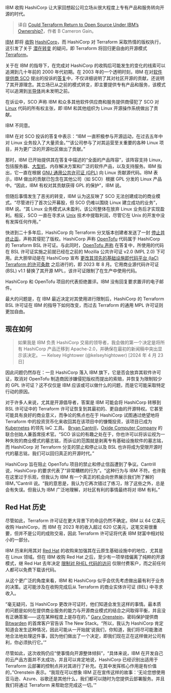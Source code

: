
<!--
title: IBM治下的Terraform能否回归开源？
cover: https://cdn.thenewstack.io/media/2024/04/42186af6-charlie-harris-i99y2odfl_k-unsplash-1.jpg
-->

IBM 收购 HashiCorp 让大家回想起公司立场从很大程度上专有产品和服务转向开源的时代。

> 译自 [Could Terraform Return to Open Source Under IBM’s Ownership?](https://thenewstack.io/with-ibms-open-source-roots-terraform-could-be-free-again/)，作者 B Cameron Gain。

[IBM](https://www.ibm.com?utm_content=inline+mention) 即将 [收购](https://thenewstack.io/ibm-purchases-hashicorp-for-multicloud-it-automation/) [HashiCorp](https://thenewstack.io/ibm-purchases-hashicorp-for-multicloud-it-automation/)，而 HashiCorp 对 Terraform 采取热情的版权执行，这引发了关于 [潜在转变](https://thenewstack.io/opentofu-amiable-to-a-terraform-reconciliation/) 的疑问，即 Terraform 将回归更自由的开源模式 [Terraform](https://thenewstack.io/terraform-cloud-now-offers-less-code-and-no-code-options/)。

关于在 IBM 的指导下，在完成对 HashiCorp 的收购后可能发生的变化的线索可以追溯到几十年前的 2000 年代初期。在 2003 年的一个透明时刻，IBM 在对[软件提供商 SCO](https://www.eweek.com/servers/new-tool-roots-out-sco-code/) 提出的投诉的[答复](http://www.groklaw.net/pdf/Doc-27.pdf)中，不仅详细说明了其对社区开源的贡献，还说明了其开源理念。其立场已从之前的模式转变，即主要提供专有产品和服务，该模式可以追溯到[半导体](https://thenewstack.io/silicon-genesis-stanfords-oral-histories-of-the-semiconductor-industry/)尚未发明之前。

在诉讼中，SCO 声称 IBM 和众多其他软件供应商和服务提供商侵犯了 SCO 对 [Linux](https://thenewstack.io/past-25-years-linux-changed-world-around-us/) 代码的所有权主张，即 IBM 和其他组织为 Linux 开源操作系统做出了贡献。

IBM 不同意。

IBM 在对 SCO 投诉的答复中表示：“IBM 一直积极参与开源运动，在过去五年中对 Linux 业务投入了大量资金。”“该公司参与了对其运营至关重要的各种 Linux 项目，并为更广泛的开源社区做出了贡献。”

那时，IBM 已开始提供其在答复中描述的“全面的产品阵容”，该阵容支持 Linux，包括服务器、[大型机](https://thenewstack.io/the-key-for-a-successful-mainframe-devops-strategy/)、内存解决方案和广泛的软件产品，以及支持服务。IBM 指出，它一直在根据 [GNU 通用公共许可证 (GPL)](https://thenewstack.io/how-do-open-source-licenses-work-the-ultimate-guide/) 向 Linux 贡献源代码。IBM 表示，IBM 做出的贡献已包含在其他公司（如 SCO）根据 GPL 分发的 Linux 产品中。“因此，IBM 有权对其贡献获得 GPL 的保护”，IBM 说。

但随后事情发生了恶劣的转变，IBM 认为这反映了 SCO 无法创建成功的商业模式。“尽管进行了首次公开募股，但 SCO 仍难以围绕 Linux 建立成功的业务”，IBM 说。“其 Linux 业务模式从未盈利，该公司整体在放弃 Linux 业务后才实现盈利。相反，SCO 一直在寻求从 [Unix](https://thenewstack.io/fosdem-24-can-the-unix-shell-be-improved-hell-yes/) 技术中提取利润，尽管它在 Unix 的开发中没有发挥任何作用。”

快进到二十多年后，HashiCorp 向 Terraform 分叉版本创建者发送了一封 [停止并终止函](https://thenewstack.io/oracle-suse-tussle-with-red-hat-over-the-business-of-open-source/)，声称其侵犯了版权。HashiCorp 声称 [OpenTofu](https://thenewstack.io/opentofu-vs-hashicorp-takes-center-stage-at-open-source-summit/) 代码属于 HashiCorp 的 Terraform BSL 许可证。与此同时，[OpenTofu 声称](https://opentofu.org/blog/our-response-to-hashicorps-cease-and-desist/) 在答复中，所使用的代码在 BSL 许可证实施之前就已经在之前的 Mozilla 公共许可证 v2.0 (MPL 2.0) 下可用。此大胆举动是在 HashiCorp 宣布 [更改其领先的基础设施即代码平台 (IaC) Terraform 的许可条款](https://thenewstack.io/how-do-open-source-licenses-work-the-ultimate-guide/) 之后进行的，即 2023 年 8 月。它用商业源代码许可证 (BSL) v1.1 替换了其开源 MPL，该许可证限制了在生产中使用代码。

HashiCorp 和 OpenTofu 项目的代表拒绝置评。IBM 没有回复要求置评的电子邮件。

最大的问题是，在 IBM 最近决定对其使用进行限制后，HashiCorp 的 Terraform BSL 许可证在 IBM 的指导下如何改变，而过去 Terraform 的通用 MPL 许可证则更加自由。

## 现在如何

> 如果我是 IBM 负责 HashiCorp 交易的领导者，我会做的第一个决定是将所有 HashiCorp 产品迁移到 Apache-2.0，并确保在最初的新闻稿中突出显示该决定。
> — Kelsey Hightower (@kelseyhightower)
> [2024 年 4 月 23 日]

因此问题仍然存在：一旦 HashiCorp 落入 IBM 旗下，它是否会放弃其软件许可证，取消对 OpenTofu 制造商因涉嫌侵犯版权而提出的索赔，并恢复为限制较少的 GPL 许可证？这不仅仅是 IBM 应该或可以做什么的问题，而是它可能采取特定行动的原因。

对于许多人来说，尤其是开源倡导者，答案是 IBM 可能会将 HashiCorp 转移到 BSL 许可证中的 Terraform 许可证恢复到其最初的、更自由的开源特权。它甚至可能具有良好的商业意义，而争论的焦点也在于 HashiCorp 试图通过绝望地将 Terraform 中的投资货币化来收回其在该项目中的慷慨投资，该项目已成为 [Kubernetes](https://thenewstack.io/kubernetes/) 的领先 IaC 工具。 [Bryan Cantrill](https://www.linkedin.com/in/bryan-cantrill-b6a1/)，[Oxide Computer Company](https://oxide.computer/) 的联合创始人兼首席技术官。“SCO 诉讼的有趣之处在于，你也许可以将诉讼视为一种失败的商业模式的墓志铭，而诉讼的范围就是剥离专有基础设施软件的墓志铭，而 HashiCorp 对 Terraform 分支的禁止和停止以及 BSL 也许将成为受限开源时代的墓志铭，我们可以回归真正的开源时代。”

HashiCorp 旨在阻止 OpenTofu 项目的禁止和停止信函遭到了争议。Cantrill 说，HashiCorp 的要求代表了“非常糟糕的行为”。“这种行为与 IBM 不符。也许我在这里过于乐观，但我认为 IBM 有一个真正的机会向世界展示我们所了解的 IBM，”Cantrill 说。“我的意思是，我认为它再次错过了练习，除了这些之外，总是会有失误。但我认为 IBM 广泛地理解，对社区有利的事情最终将对 IBM 有利。”

## Red Hat 历史

尽管如此，Terraform 许可证在更大背景下的命运仍然不确定。IBM 以 64 亿美元收购 HashiCorp，而 IBM 在 2023 年的收入超过 620 亿美元，这笔交易很重要，但并不是公司的成败交易，因此 Terraform 许可证将代表 IBM 财富中相对较小的一部分。

IBM 历来利用其对 [Red Hat](https://www.openshift.com/try?utm_content=inline+mention) 的收购来加强其在云原生基础设施中的地位，尤其是在 Linux 领域。但在 IBM 收购 Red Hat 之后，至少有一项举措偏离了纯粹的开源模式，继 Red Hat 去年决定 [限制对 RHEL 代码的访问](https://thenewstack.io/oracle-suse-tussle-with-red-hat-over-the-business-of-open-source/) 仅限付费客户，而之前任何人都可以免费下载该代码。

从这个更广泛的角度来看，IBM 和 HashiCorp 似乎会优先考虑做出最有利于业务的决策。这可能涉及在收购完成后从 Terraform 的商业实体许可证 (BEL) 中寻求收入。

“毫无疑问，当 HashiCorp 更改许可证时，他们知道会发生这样的事情。最本质的问题是如何在提供商业服务的能力与开源商业模式的结合之间取得平衡，并且没有正确答案——这在某种程度上是存在的，”
[Gary Orenstein](https://www.linkedin.com/in/garyorenstein/)，密码保护提供商 [Bitwarden](https://bitwarden.com/) 的首席客户官告诉 The New Stack。“所以，我认为 HashiCorp 肯定知道会发生这种情况，因此可能从一开始就‘说我们，你知道，我们将尽可能激进地合法地处理这件事，因为他们做出了一个决定，即我们现在正在这样做对公司有利，你必须执行它。’”

尽管如此，这次收购仍应“使事情向开源整体倾斜”，“具体来说，IBM 在开发自己的云产品方面并不太成功，并且可以肯定地说，HashiCorp 已经识别出适用于 Terraform 云部署的控制点并对其进行了补充。在其中发挥核心作用是有价值的，”Orenstein 表示。“我现在可以想象 IBM 正在宣传这样的故事：‘无论您想使用亚马逊、Azure、谷歌还是其他什么，我们都可以随时为您提供云部署服务。并且我们将通过 Terraform 来帮助您完成这一切。’”